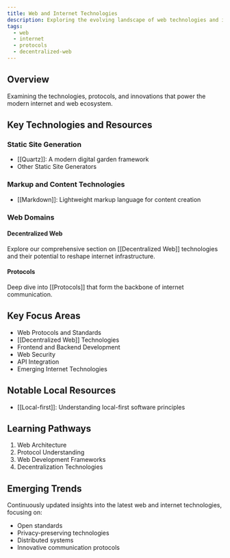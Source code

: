 ```yaml
---
title: Web and Internet Technologies
description: Exploring the evolving landscape of web technologies and internet protocols
tags:
  - web
  - internet
  - protocols
  - decentralized-web
---
```


## Overview

Examining the technologies, protocols, and innovations that power the modern internet and web ecosystem.

## Key Technologies and Resources

### Static Site Generation

- [[Quartz]]: A modern digital garden framework
- Other Static Site Generators

### Markup and Content Technologies

- [[Markdown]]: Lightweight markup language for content creation

### Web Domains

#### Decentralized Web

Explore our comprehensive section on [[Decentralized Web]] technologies and their potential to reshape internet infrastructure.

#### Protocols

Deep dive into [[Protocols]] that form the backbone of internet communication.

## Key Focus Areas

- Web Protocols and Standards
- [[Decentralized Web]] Technologies
- Frontend and Backend Development
- Web Security
- API Integration
- Emerging Internet Technologies

## Notable Local Resources

- [[Local-first]]: Understanding local-first software principles

## Learning Pathways

1. Web Architecture
2. Protocol Understanding
3. Web Development Frameworks
4. Decentralization Technologies

## Emerging Trends

Continuously updated insights into the latest web and internet technologies, focusing on:

- Open standards
- Privacy-preserving technologies
- Distributed systems
- Innovative communication protocols

